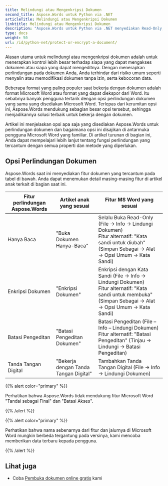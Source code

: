 ```yaml
---
title: Melindungi atau Mengenkripsi Dokumen
second_title: Aspose.Words untuk Python via .NET
articleTitle: Melindungi atau Mengenkripsi Dokumen
linktitle: Melindungi atau Mengenkripsi Dokumen
description: "Aspose.Words untuk Python via .NET menyediakan Read-Only, Enkripsi Dokumen, Batasi Pengeditan, dan Tanda Tangan Digital untuk perlindungan dokumen. Aspose.Words mendukung sebagian besar opsi perlindungan Word."
type: docs
weight: 50
url: /id/python-net/protect-or-encrypt-a-document/
---
```


Alasan utama untuk melindungi atau mengenkripsi dokumen adalah untuk menerapkan kontrol lebih besar terhadap siapa yang dapat mengakses dokumen atau siapa yang dapat mengeditnya. Dengan menerapkan perlindungan pada dokumen Anda, Anda terhindar dari risiko umum seperti menyalin atau memodifikasi dokumen tanpa izin, serta kebocoran data.

Beberapa format yang paling populer saat bekerja dengan dokumen adalah format Microsoft Word atau format yang dapat diekspor dari Word. Itu sebabnya banyak pengguna tertarik dengan opsi perlindungan dokumen yang sama yang disediakan Microsoft Word. Terlepas dari kerumitan opsi ini, Aspose.Words mendukung sebagian besar opsi tersebut, sehingga menjadikannya solusi terbaik untuk bekerja dengan dokumen.

Artikel ini menjelaskan opsi apa saja yang disediakan Aspose.Words untuk perlindungan dokumen dan bagaimana opsi ini disajikan di antarmuka pengguna Microsoft Word yang familiar. Di artikel turunan di bagian ini, Anda dapat mempelajari lebih lanjut tentang fungsi perlindungan yang tercantum dengan semua properti dan metode yang diperlukan.

## Opsi Perlindungan Dokumen

Aspose.Words saat ini menyediakan fitur dokumen yang tercantum pada tabel di bawah. Anda dapat menemukan detail masing-masing fitur di artikel anak terkait di bagian saat ini.

|  Fitur perlindungan Aspose.Words |  Artikel anak yang sesuai |  Fitur MS Word yang sesuai |
|  -------------------------------  |  ------------------------------  |  ------------------------------------------------------------  |
|  Hanya Baca |  "Buka Dokumen Hanya-Baca" |  Selalu Buka Read-Only (File → Info → Lindungi Dokumen)<br /> Fitur alternatif: "Kata sandi untuk diubah" (Simpan Sebagai → Alat → Opsi Umum → Kata Sandi) |
|  Enkripsi Dokumen |  "Enkripsi Dokumen" |  Enkripsi dengan Kata Sandi (File → Info → Lindungi Dokumen)<br /> Fitur alternatif: "Kata sandi untuk membuka" (Simpan Sebagai → Alat → Opsi Umum → Kata Sandi) |
|  Batasi Pengeditan |  "Batasi Pengeditan Dokumen" |  Batasi Pengeditan (File – Info – Lindungi Dokumen)<br /> Fitur alternatif: "Batasi Pengeditan" (Tinjau → Lindungi → Batasi Pengeditan) |
|  Tanda Tangan Digital |  "Bekerja dengan Tanda Tangan Digital" |  Tambahkan Tanda Tangan Digital (File → Info → Lindungi Dokumen) |

{{% alert color="primary" %}}

Perhatikan bahwa Aspose.Words tidak mendukung fitur Microsoft Word "Tandai sebagai Final" dan "Batasi Akses".

{{% /alert %}}

{{% alert color="primary" %}}

Perhatikan bahwa nama sebenarnya dari fitur dan jalurnya di Microsoft Word mungkin berbeda tergantung pada versinya, kami mencoba memberikan data terbaru kepada pengguna.

{{% /alert %}}

## Lihat juga

* Coba [Pembuka dokumen online gratis](https://products.aspose.app/words/unlock) kami
